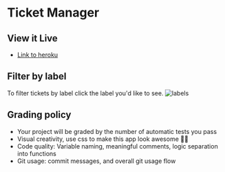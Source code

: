 # Ticket Manager

## View it Live

- [Link to heroku](https://eyal-ticket-manager.herokuapp.com/)

## Filter by label

To filter tickets by label click the label you'd like to see.
![labels]("./readme-files/labels.png")

## Grading policy

- Your project will be graded by the number of automatic tests you pass
- Visual creativity, use css to make this app look awesome 💅🏿
- Code quality: Variable naming, meaningful comments, logic separation into functions
- Git usage: commit messages, and overall git usage flow
